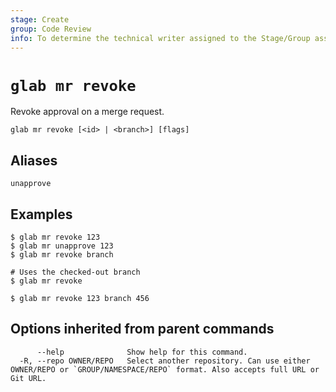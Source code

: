 ```yaml
---
stage: Create
group: Code Review
info: To determine the technical writer assigned to the Stage/Group associated with this page, see https://about.gitlab.com/handbook/product/ux/technical-writing/#assignments
---
```


<!--
This documentation is auto generated by a script.
Please do not edit this file directly. Run `make gen-docs` instead.
-->

# `glab mr revoke`

Revoke approval on a merge request.

```plaintext
glab mr revoke [<id> | <branch>] [flags]
```

## Aliases

```plaintext
unapprove
```

## Examples

```plaintext
$ glab mr revoke 123
$ glab mr unapprove 123
$ glab mr revoke branch

# Uses the checked-out branch
$ glab mr revoke

$ glab mr revoke 123 branch 456

```

## Options inherited from parent commands

```plaintext
      --help              Show help for this command.
  -R, --repo OWNER/REPO   Select another repository. Can use either OWNER/REPO or `GROUP/NAMESPACE/REPO` format. Also accepts full URL or Git URL.
```
